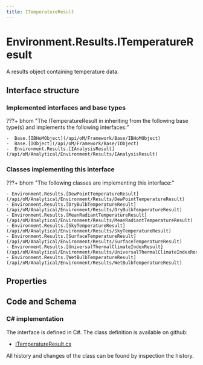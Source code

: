 ```yaml
---
title: ITemperatureResult
---
```


# Environment.Results.ITemperatureResult

A results object containing temperature data.

## Interface structure

### Implemented interfaces and base types

???+ bhom "The ITemperatureResult in inheriting from the following base type(s) and implements the following interfaces:"

    -  Base.[IBHoMObject](/api/oM/Framework/Base/IBHoMObject)
    -  Base.[IObject](/api/oM/Framework/Base/IObject)
    -  Environment.Results.[IAnalysisResult](/api/oM/Analytical/Environment/Results/IAnalysisResult)


### Classes implementing this interface

???+ bhom "The following classes are implementing this interface:"

    - Environment.Results.[DewPointTemperatureResult](/api/oM/Analytical/Environment/Results/DewPointTemperatureResult)
    - Environment.Results.[DryBulbTemperatureResult](/api/oM/Analytical/Environment/Results/DryBulbTemperatureResult)
    - Environment.Results.[MeanRadiantTemperatureResult](/api/oM/Analytical/Environment/Results/MeanRadiantTemperatureResult)
    - Environment.Results.[SkyTemperatureResult](/api/oM/Analytical/Environment/Results/SkyTemperatureResult)
    - Environment.Results.[SurfaceTemperatureResult](/api/oM/Analytical/Environment/Results/SurfaceTemperatureResult)
    - Environment.Results.[UniversalThermalClimateIndexResult](/api/oM/Analytical/Environment/Results/UniversalThermalClimateIndexResult)
    - Environment.Results.[WetBulbTemperatureResult](/api/oM/Analytical/Environment/Results/WetBulbTemperatureResult)


## Properties

## Code and Schema

### C# implementation

The interface is defined in C#. The class definition is available on github:

- [ITemperatureResult.cs](https://github.com/BHoM/BHoM/blob/develop/Environment_oM/Results/ResultObjects/Temperature/ITemperatureResult.cs)

All history and changes of the class can be found by inspection the history.
